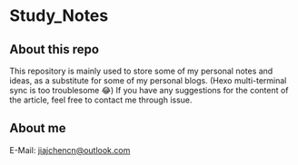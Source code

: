 # Study_Notes

## About this repo

This repository is mainly used to store some of my personal notes and ideas, as a substitute for some of my personal blogs. (Hexo multi-terminal sync is too troublesome :joy:) If you have any suggestions for the content of the article, feel free to contact me through issue.

## About me

E-Mail: jiajchencn@outlook.com